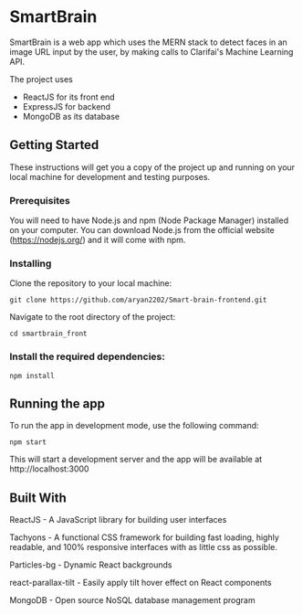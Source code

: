 # SmartBrain

SmartBrain is a web app which uses the MERN stack to detect faces in an image URL input by the user, by making calls to Clarifai's Machine Learning API.

The project uses
- ReactJS for its front end
- ExpressJS for backend
- MongoDB as its database

## Getting Started
These instructions will get you a copy of the project up and running on your local machine for development and testing purposes.

### Prerequisites
You will need to have Node.js and npm (Node Package Manager) installed on your computer. You can download Node.js from the official website (https://nodejs.org/) and it will come with npm.

### Installing
Clone the repository to your local machine:

```
git clone https://github.com/aryan2202/Smart-brain-frontend.git
```

Navigate to the root directory of the project:

```
cd smartbrain_front
```

### Install the required dependencies:

```
npm install
```

## Running the app
To run the app in development mode, use the following command:

```
npm start
```
This will start a development server and the app will be available at http://localhost:3000

## Built With
ReactJS - A JavaScript library for building user interfaces

Tachyons - A functional CSS framework for building fast loading, highly readable, and 100% responsive interfaces with as little css as possible.

Particles-bg - Dynamic React backgrounds

react-parallax-tilt - Easily apply tilt hover effect on React components

MongoDB - Open source NoSQL database management program
